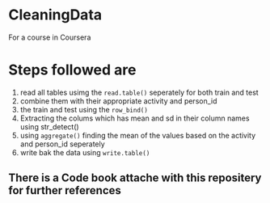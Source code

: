 # CleaningData
For a course in Coursera

# Steps followed are

1. read all tables usimg the `read.table()` seperately for both train and test
2. combine them with their appropriate activity and person_id
3. the train and test using the `row_bind()`
4. Extracting the colums which has mean and sd in their column names using str_detect()
5. using `aggregate()` finding the mean of the values based on the activity and person_id seperately
6. write bak the data using `write.table()`

## There is a Code book attache with this repositery for further references